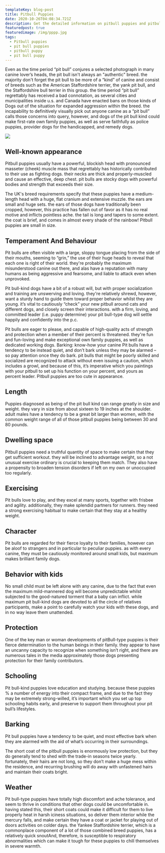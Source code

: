 ```yaml
---
templateKey: blog-post
title: Pitbull Puppies
date: 2020-10-26T04:08:34.721Z
description: Get the detailed information on pitbull puppies and pitbull dogs.
featuredpost: true
featuredimage: /img/pppp.jpg
tags:
  - Pitbull puppies
  - pit bull puppies
  - pitbull puppy
  - pit bull puppy
---
```

Even as the time period “pit bull” conjures a selected photograph in many canine lover’s heads, the pit bull isn't always an "authentic" breed. the majority don't forget the pit bull to be more of a “kind” of canine and consist of breeds such as the American Staffordshire terrier, the yank pit bull, and the Staffordshire bull terrier in this group. the time period “pit bull” regrettably has received a bad connotation, as several cities and municipalities inside u.s. and Canada have enacted bans on those kinds of Dogs out of the situation for expanded aggression within the breed. the incapability to definitively visually pick out anyone canine as a “pit bull” calls those concerns into query, however, and dogs of the pit bull kind could make first-rate own family puppies, as well as serve faithfully as police puppies, provider dogs for the handicapped, and remedy dogs.

![](/img/pppp.jpg)

## Well-known appearance

Pitbull puppies usually have a powerful, blockish head with pronounced masseter (cheek) muscle mass that regrettably has historically contributed to their use as fighting dogs. their necks are thick and properly-muscled and cause an effective, deep chest. pit bulls are stocky dogs with powerful bodies and strength that exceeds their size.

The UK's breed requirements specify that these puppies have a medium-length head with a huge, flat cranium and extensive muzzle. the ears are small and huge sets. the ears of those dogs have traditionally been cropped, however, this practice has fallen out of favor as it has no real motive and inflicts pointless ache. the tail is long and tapers to some extent. the coat is brief, and comes in almost every shade of the rainbow! Pitbull puppies are small in size.

## Temperament And Behaviour

Pit bulls are often visible with a large, sloppy tongue placing from the side of their mouths, seeming to “grin,” the use of their huge heads to reveal that each one is right of their world. they're probably the maximum misunderstood canine out there, and alas have a reputation with many humans as being aggressive and fearsome, and liable to attack even when unprovoked.

Pit bull-kind dogs have a bit of a robust will, but with proper socialization and training are unswerving and loving. they're relatively shrewd, however, want a sturdy hand to guide them toward proper behavior whilst they are young. it’s vital to cautiously “check” your new pitbull around cats and different dogs, and closely screen their interactions. with a firm, loving, and committed  leader (i.e. puppy determine) your pit bull-type dog will settle happily and confidently into the p.c.

Pit bulls are eager to please, and capable of high-quality acts of strength and protection when a member of their percent is threatened. they're fun and fun-loving and make exceptional own family puppies, as well as dedicated working dogs.
Barking: know-how your canine
Pit bulls have a tendency to be instead quiet, and don’t bark unless they may be alarmed – so pay attention once they do bark. pit bulls that might be poorly skilled and socialized are recognized to attack without even issuing a caution, which includes a growl, and because of this, it’s imperative which you paintings with your pitbull to set up his function on your percent, and yours as percent leader. Pitbull puppies are too cute in appearance.

## Length

Puppies diagnosed as being of the pit bull kind can range greatly in size and weight. they vary in size from about sixteen to 19 inches at the shoulder. adult males have a tendency to be a great bit larger than women, with the common weight range of all of those pitbull puppies being between 30 and 80 pounds.

## Dwelling space

Pitbull puppies need a truthful quantity of space to make certain that they get sufficient workout. they will be inclined to advantage weight, so a not unusual exercise ordinary is crucial to keeping them match. They also have a propensity to broaden tension disorders if left on my own or unoccupied too regularly.

## Exercising

Pit bulls love to play, and they excel at many sports, together with frisbee and agility. additionally, they make splendid partners for runners. they need a strong exercising habitual to make certain that they stay at a healthy weight.

## Character

Pit bulls are regarded for their fierce loyalty to their families, however can be aloof to strangers and in particular to peculiar puppies. as with every canine, they must be cautiously monitored around small kids, but maximum makes brilliant family dogs. 

## Behavior with kids

No small child must be left alone with any canine, due to the fact that even the maximum mild-mannered dog will become unpredictable whilst subjected to the good-natured torment that a baby can inflict. while maximum pit bull-kind dogs are devoted to all the circle of relatives participants, make a point to carefully watch your kids with these dogs, and in no way leave them unattended.

## Protection

One of the key man or woman developments of pitBull-type puppies is their fierce determination to the human beings in their family. they appear to have an uncanny capacity to recognize when something isn’t right, and there are numerous tales in the media approximately those dogs presenting protection for their family contributors.

## Schooling

Pit bull-kind puppies love education and studying. because these puppies % a number of energy into their compact frame, and due to the fact they may be extremely strong-willed, it’s important which you set up top schooling habits early, and preserve to support them throughout your pit bull’s lifestyles.

## Barking

Pit bull puppies have a tendency to be quiet, and most effective bark when they are alarmed with the aid of what’s occurring in their surroundings.

The short coat of the pitbull puppies is enormously low protection, but they do generally tend to shed with the trade-in seasons twice yearly. fortunately, their hairs are not long, so they don’t make a huge mess within the residence, and recurring brushing will do away with unfastened hairs and maintain their coats bright.

## Weather

Pit bull-type puppies have totally high discomfort and ache tolerance, and seem to thrive in conditions that other dogs could be uncomfortable in. having stated this, their short coats could make it difficult for them to live properly heat in harsh iciness situations, so deliver them interior while the mercury falls, and make certain they have a coat or jacket for playing out of doors activities on colder days. the Yankee Staffordshire terrier, which is a commonplace component of a lot of those combined breed puppies, has a relatively quick snoutAnd, therefore, is susceptible to respiratory abnormalities which can make it tough for these puppies to chill themselves in severe warmth.